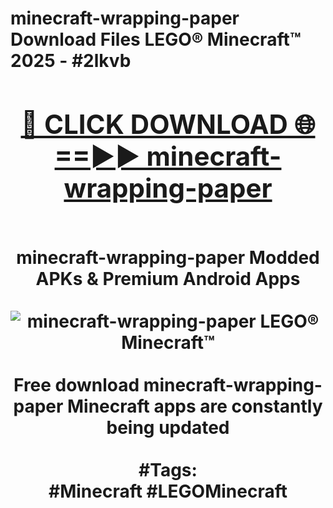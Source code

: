 <h1>minecraft-wrapping-paper Download Files LEGO® Minecraft™ 2025 - #2lkvb
<br>
<div align="center">
<h2><a href="https://apps.freeplayer/?minecraft-wrapping-paper" rel="nofollow">🔴 CLICK DOWNLOAD 🌐==►► minecraft-wrapping-paper</a></h2>
<br>
minecraft-wrapping-paper Modded APKs & Premium Android Apps
<br>
<br>
<a href="https://apps.freeplayer/?minecraft-wrapping-paper" rel="nofollow" data-target="animated-image.originalLink"><img src="https://github.com/user-attachments/assets/0f9c940e-d8b0-45ae-aac7-cd30a18b3e1c" alt="minecraft-wrapping-paper LEGO® Minecraft™" style="max-width: 100%; display: inline-block;" data-target="animated-image.originalImage"></a>
<br><br>
Free download minecraft-wrapping-paper Minecraft apps are constantly being updated
<br><br>
#Tags:
<br>
#Minecraft #LEGOMinecraft
</div>
<br>